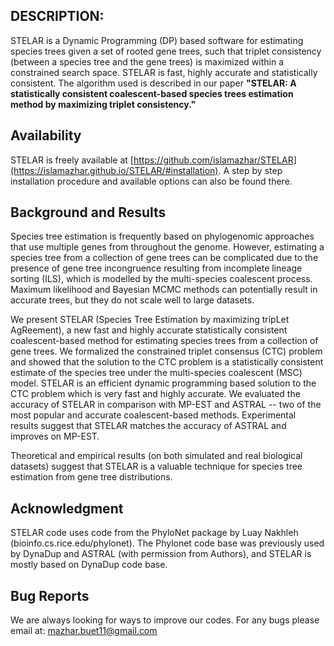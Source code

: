 ## DESCRIPTION:

STELAR is a Dynamic Programming (DP) based software for estimating species trees given a set of rooted gene trees, such that triplet consistency (between a species tree and the gene trees) is maximized within a constrained search space. STELAR is fast, highly accurate and statistically consistent. 
The algorithm used is described in our paper **"STELAR: A statistically consistent coalescent-based species trees estimation method by maximizing triplet consistency."**

## Availability

STELAR is freely available at [https://github.com/islamazhar/STELAR](https://islamazhar.github.io/STELAR/#installation). 
A step by step installation procedure and available options can also be found there.

## Background and Results
Species tree estimation is frequently based on phylogenomic approaches that use multiple genes from throughout the genome. 
However, estimating a species tree from a collection of gene trees can be complicated due to the presence of gene tree incongruence resulting from incomplete lineage sorting (ILS), which is modelled by the multi-species coalescent process. 
Maximum likelihood and Bayesian MCMC methods can potentially result in accurate trees, but they do not scale well to large datasets.

We present STELAR (Species Tree Estimation by maximizing tripLet AgReement), a new fast and highly accurate statistically consistent coalescent-based method for estimating species trees from a collection of gene trees. 
We formalized the constrained triplet consensus (CTC) problem and showed that the solution to the CTC problem is a statistically consistent estimate of the species tree under the multi-species coalescent (MSC) model. 
STELAR is an efficient dynamic programming based solution to the CTC problem which is very fast and highly accurate. We evaluated the accuracy of STELAR in comparison with MP-EST and ASTRAL -- two of the most popular and accurate coalescent-based methods. 
Experimental results suggest that STELAR matches the accuracy of ASTRAL and improves on MP-EST.

Theoretical and empirical results (on both simulated and real biological datasets) suggest that 
STELAR is a valuable technique for species tree estimation from gene tree distributions.

## Acknowledgment
STELAR code uses code from the PhyloNet package by Luay Nakhleh (bioinfo.cs.rice.edu/phylonet). The Phylonet code base was previously used by DynaDup and ASTRAL (with permission from Authors), and STELAR is mostly based on DynaDup code base.

## Bug Reports
We are always looking for ways to improve our codes. For any bugs please email at: mazhar.buet11@gmail.com
